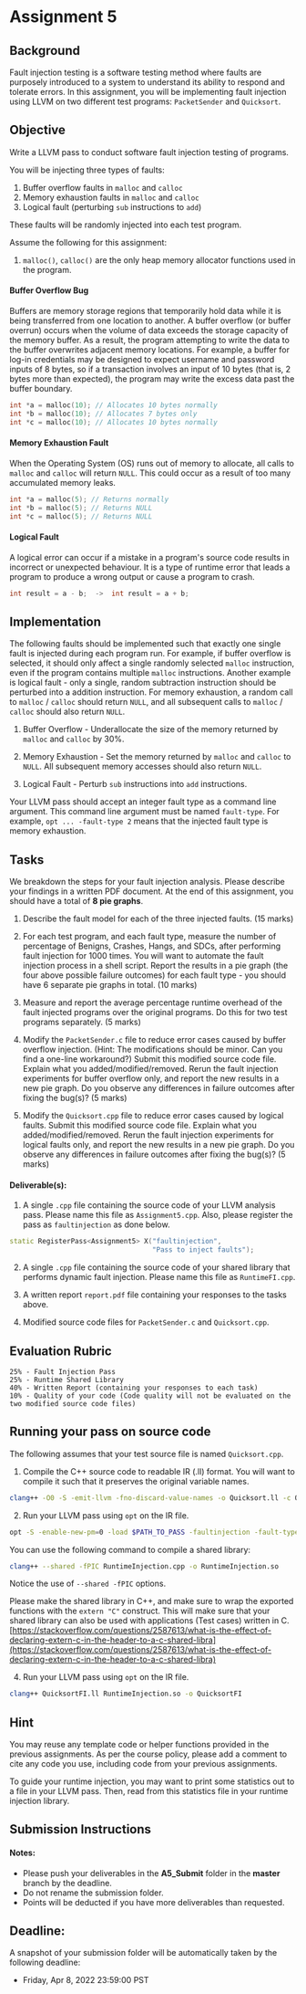 # Assignment 5

## Background

Fault injection testing is a software testing method where faults are purposely introduced to a system to understand its ability to respond and tolerate errors.
In this assignment, you will be implementing fault injection using LLVM on two different test programs: `PacketSender` and `Quicksort`.


## Objective

Write a LLVM pass to conduct software fault injection testing of programs.

You will be injecting three types of faults:
1. Buffer overflow faults in `malloc` and `calloc`
2. Memory exhaustion faults in `malloc` and `calloc`
3. Logical fault (perturbing `sub` instructions to `add`)

These faults will be randomly injected into each test program.

Assume the following for this assignment:
1. `malloc()`, `calloc()` are the only heap memory allocator functions used in the program.

#### Buffer Overflow Bug

Buffers are memory storage regions that temporarily hold data while it is being transferred from one location to another. A buffer overflow (or buffer overrun) occurs when the volume of data exceeds the storage capacity of the memory buffer. As a result, the program attempting to write the data to the buffer overwrites adjacent memory locations.
For example, a buffer for log-in credentials may be designed to expect username and password inputs of 8 bytes, so if a transaction involves an input of 10 bytes (that is, 2 bytes more than expected), the program may write the excess data past the buffer boundary.

```c
int *a = malloc(10); // Allocates 10 bytes normally
int *b = malloc(10); // Allocates 7 bytes only
int *c = malloc(10); // Allocates 10 bytes normally
```

#### Memory Exhaustion Fault

When the Operating System (OS) runs out of memory to allocate, all calls to `malloc` and `calloc` will return `NULL`. This could occur as a result of too many accumulated memory leaks.

```c
int *a = malloc(5); // Returns normally
int *b = malloc(5); // Returns NULL
int *c = malloc(5); // Returns NULL
```

#### Logical Fault

A logical error can occur if a mistake in a program's source code results in incorrect or unexpected behaviour.
It is a type of runtime error that leads a program to produce a wrong output or cause a program to crash.

```c
int result = a - b;  ->  int result = a + b;
```

## Implementation

The following faults should be implemented such that exactly one single fault is injected during each program run.
For example, if buffer overflow is selected, it should only affect a single randomly selected `malloc` instruction, even if the program contains multiple `malloc` instructions.
Another example is logical fault - only a single, random subtraction instruction should be perturbed into a addition instruction.
For memory exhaustion, a random call to `malloc` / `calloc` should return `NULL`, and all subsequent calls to `malloc` / `calloc` should also return `NULL`.

1. Buffer Overflow - Underallocate the size of the memory returned by `malloc` and `calloc` by 30%.

2. Memory Exhaustion - Set the memory returned by `malloc` and `calloc` to `NULL`. All subsequent memory accesses should also return `NULL`.

3. Logical Fault - Perturb `sub` instructions into `add` instructions.

Your LLVM pass should accept an integer fault type as a command line argument.
This command line argument must be named `fault-type`.
For example, `opt ... -fault-type 2` means that the injected fault type is memory exhaustion. 


## Tasks

We breakdown the steps for your fault injection analysis.
Please describe your findings in a written PDF document.
At the end of this assignment, you should have a total of **8 pie graphs**.

1. Describe the fault model for each of the three injected faults. (15 marks)

2. For each test program, and each fault type, measure the number of percentage of Benigns, Crashes, Hangs, and SDCs, after performing fault injection for 1000 times. You will want to automate the fault injection process in a shell script. Report the results in a pie graph (the four above possible failure outcomes) for each fault type - you should have 6 separate pie graphs in total. (10 marks)

3. Measure and report the average percentage runtime overhead of the fault injected programs over the original programs. Do this for two test programs separately. (5 marks)

4. Modify the `PacketSender.c` file to reduce error cases caused by buffer overflow injection. (Hint: The modifications should be minor. Can you find a one-line workaround?) Submit this modified source code file. Explain what you added/modified/removed. Rerun the fault injection experiments for buffer overflow only, and report the new results in a new pie graph. Do you observe any differences in failure outcomes after fixing the bug(s)? (5 marks)

5. Modify the `Quicksort.cpp` file to reduce error cases caused by logical faults. Submit this modified source code file. Explain what you added/modified/removed. Rerun the fault injection experiments for logical faults only, and report the new results in a new pie graph. Do you observe any differences in failure outcomes after fixing the bug(s)? (5 marks)


#### Deliverable(s):

1. A single `.cpp` file containing the source code of your LLVM analysis pass. Please name this file as `Assignment5.cpp`. Also, please register the pass as `faultinjection` as done below.

```C++
static RegisterPass<Assignment5> X("faultinjection",
                                   "Pass to inject faults");
```

2. A single `.cpp` file containing the source code of your shared library that performs dynamic fault injection. Please name this file as `RuntimeFI.cpp`.

3. A written report `report.pdf` file containing your responses to the tasks above.

4. Modified source code files for `PacketSender.c` and `Quicksort.cpp`.


## Evaluation Rubric

```
25% - Fault Injection Pass
25% - Runtime Shared Library
40% - Written Report (containing your responses to each task)
10% - Quality of your code (Code quality will not be evaluated on the two modified source code files)
```


## Running your pass on source code

The following assumes that your test source file is named `Quicksort.cpp`.

1. Compile the C++ source code to readable IR (.ll) format. You will want to compile it such that it preserves the original variable names.
```bash
clang++ -O0 -S -emit-llvm -fno-discard-value-names -o Quicksort.ll -c Quicksort.cpp
```

2. Run your LLVM pass using `opt` on the IR file.
```bash
opt -S -enable-new-pm=0 -load $PATH_TO_PASS -faultinjection -fault-type $N < Quicksort.ll > QuicksortFI.ll
```

You can use the following command to compile a shared library:
```bash
clang++ --shared -fPIC RuntimeInjection.cpp -o RuntimeInjection.so
```
Notice the use of `--shared -fPIC` options.

Please make the shared library in C++, and make sure to wrap the exported functions with the  `extern "C"` construct. This will make sure that your shared library can also be used with applications (Test cases) written in C. [https://stackoverflow.com/questions/2587613/what-is-the-effect-of-declaring-extern-c-in-the-header-to-a-c-shared-libra](https://stackoverflow.com/questions/2587613/what-is-the-effect-of-declaring-extern-c-in-the-header-to-a-c-shared-libra)

4. Run your LLVM pass using `opt` on the IR file.
``` bash
clang++ QuicksortFI.ll RuntimeInjection.so -o QuicksortFI
```

## Hint

You may reuse any template code or helper functions provided in the previous assignments.
As per the course policy, please add a comment to cite any code you use, including code from your previous assignments.

To guide your runtime injection, you may want to print some statistics out to a file in your LLVM pass.
Then, read from this statistics file in your runtime injection library.


## Submission Instructions

#### Notes:
- Please push your deliverables in the **A5_Submit** folder in the **master** branch by the deadline.
- Do not rename the submission folder.
- Points will be deducted if you have more deliverables than requested.

## Deadline:

A snapshot of your submission folder will be automatically taken by the following deadline:

- Friday, Apr 8, 2022 23:59:00 PST

